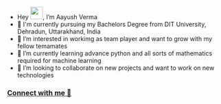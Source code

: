- Hey <img src="https://github.com/TheDudeThatCode/TheDudeThatCode/blob/master/Assets/Hi.gif" width="29px">, I’m Aayush Verma
- 🏫 I'm currently pursuing my Bachelors Degree from DIT University, Dehradun, Uttarakhand, India
- 👀 I’m interested in workimg as team player and want to grow with my fellow temamates
- 🌱 I’m currently learning advance python and all sorts of mathematics required for machine learning
- 💞️ I’m looking to collaborate on new projects and want to work on new technologies

### [Connect with me 💬](https://www.linkedin.com/feed/)

<!---
azimAVI/azimAVI is a ✨ special ✨ repository because its `README.md` (this file) appears on your GitHub profile.
You can click the Preview link to take a look at your changes.
--->
